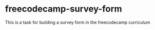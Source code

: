 # freecodecamp-survey-form
This is a task for building a survey form in the freecodecamp curriculum
